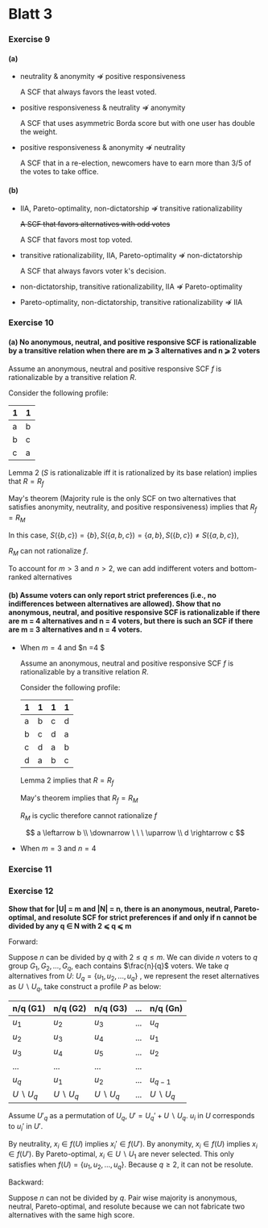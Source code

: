 # Blatt 3

### Exercise 9

#### (a)

- neutrality & anonymity $\nRightarrow$ positive responsiveness

  A SCF that always favors the least voted.

- positive responsiveness & neutrality  $\nRightarrow$ anonymity 

  A SCF that uses asymmetric Borda score but with one user has double the weight.

- positive responsiveness & anonymity  $\nRightarrow$ neutrality 

  A SCF that in a re-election, newcomers have to earn more than 3/5 of the votes to take office.

#### (b)

- IIA, Pareto-optimality, non-dictatorship $\nRightarrow$ transitive rationalizability

  ~~A SCF that favors alternatives with odd votes~~

  A SCF that favors most top voted.

- transitive rationalizability, IIA, Pareto-optimality  $\nRightarrow$ non-dictatorship

  A SCF that always favors voter k's decision.

- non-dictatorship, transitive rationalizability, IIA  $\nRightarrow$ Pareto-optimality

  

- Pareto-optimality, non-dictatorship, transitive rationalizability $\nRightarrow$ IIA

### Exercise 10

#### (a) No anonymous, neutral, and positive responsive SCF is rationalizable by a transitive relation when there are m ⩾ 3 alternatives and n ⩾ 2 voters

Assume an anonymous, neutral and positive responsive SCF $f$ is rationalizable by a transitive relation $R$.

Consider the following profile:

| 1    | 1    |
| ---- | ---- |
| a    | b    |
| b    | c    |
| c    | a    |

Lemma 2 ($S$ is rationalizable iff it is rationalized by its base relation) implies that $R = R_f$

May's theorem (Majority rule is the only SCF on two  alternatives that satisfies anonymity, neutrality, and positive  responsiveness) implies that $R_f = R_M$

In this case, $S(\{ b, c\}) = \{b\}, S(\{a, b, c\})=\{a, b\}, S(\{ b, c\}) \neq S(\{a, b, c\})$, 

$R_M$ can not rationalize $f$.

To account for $m>3$ and $n>2$, we can add  indifferent voters and bottom-ranked alternatives

#### (b)  Assume voters can only report strict preferences (i.e., no indifferences between alternatives are allowed). Show that no anonymous, neutral, and positive responsive SCF is rationalizable if there are m = 4 alternatives and n = 4 voters, but there is such an SCF if there are m = 3 alternatives and n = 4 voters.

- When $m=4$ and $n =4 $

  Assume an anonymous, neutral and positive responsive SCF $f$ is rationalizable by a transitive relation $R$.

  Consider the following profile:
  

  | 1    | 1    | 1    | 1    |
  | ---- | ---- | ---- | ---- |
  | a    | b    | c    | d    |
  | b    | c    | d    | a    |
  | c    | d    | a    | b    |
  | d    | a    | b    | c    |

  Lemma 2  implies that $R = R_f$

  May's theorem implies that $R_f = R_M$

  $R_M$ is cyclic therefore cannot rationalize $f$

$$
a \leftarrow b \\ 
\downarrow \  \ \  \uparrow  \\ 
d \rightarrow c
$$

- When $m=3$ and $n=4$

### Exercise 11

### Exercise 12

**Show that for |U| = m and |N| = n, there is an anonymous, neutral, Pareto-optimal, and resolute SCF for strict preferences if and only if n cannot be divided by any q ∈ N with 2 ⩽ q ⩽ m**

Forward:

Suppose $n$ can be divided by $q$ with $2 \leq q \leq m$. We can divide $n$ voters to $q$ group $G_1, G_2, ..., G_q$, each contains $\frac{n}{q}$ voters. We take $q$ alternatives from $U$: $U_q = \{u_1, u_2, ..., u_q\}$ , we represent the reset alternatives as $U\backslash U_q$, take construct a profile $P$ as below:

| n/q (G1)          | n/q (G2)          | n/q (G3)          | ...  | n/q (Gn)          |
| ----------------- | ----------------- | ----------------- | ---- | ----------------- |
| $u_1$             | $u_2$             | $u_3$             | ...  | $u_q$             |
| $u_2$             | $u_3$             | $u_4$             | ...  | $u_1$             |
| $u_3$             | $u_4$             | $u_5$             | ...  | $u_2$             |
| ...               | ...               | ...               | ...  |                   |
| $u_q$             | $u_1$             | $u_2$             | ...  | $u_{q-1}$         |
| $U\backslash U_q$ | $U\backslash U_q$ | $U\backslash U_q$ | ...  | $U\backslash U_q$ |

Assume $U'_q$ as a permutation of $U_q$, $U' = U_q' + U\backslash U_q$.  $u_i$ in $U$ corresponds to $u_i'$ in $U'$.

By neutrality, $x_i \in f(U)$ implies $x_i' \in f(U')$. By anonymity, $x_i \in f(U)$ implies $x_i \in f(U')$. By Pareto-optimal, $x_i \in U\backslash U_1$ are never selected. This only satisfies when $f(U) = \{u_1, u_2, ..., u_q\}$. Because $q \geq 2$, it can not be resolute.

Backward:

Suppose $n$ can not be divided by $q$. Pair wise majority is  anonymous, neutral, Pareto-optimal, and resolute because we can not fabricate two alternatives with the same high score.

